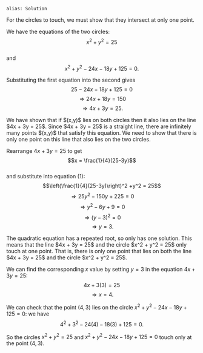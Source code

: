 ````
alias: Solution
````
<div class="chalk">
For the circles to touch, we must show that they intersect at only one point.
</div>

We have the equations of the two circles:  
$$x^2 + y^2 = 25$$  
and  
$$x^2 + y^2 - 24x - 18y + 125 = 0.$$  

Substituting the first equation into the second gives  
$$25 - 24x - 18y + 125 = 0$$ 
$$\Rightarrow 24x + 18y = 150$$
$$\Rightarrow 4x + 3y = 25.$$  

<div class="chalk">
We have shown that if $(x,y)$ lies on both circles then it also lies on the line $4x + 3y = 25$.  Since $4x + 3y = 25$ is a straight line, there are infinitely many points $(x,y)$ that satisfy this equation. We need to show that there is only one point on this line that also lies on the two circles.
</div>

Rearrange $4x + 3y = 25$ to get  
$$x = \frac{1}{4}(25-3y)$$  
and substitute into equation (1):  
$$\left(\frac{1}{4}(25-3y)\right)^2 +y^2 = 25$$ 
$$\Rightarrow 25y^2 - 150y + 225 = 0$$
$$\Rightarrow y^2 - 6y + 9 = 0$$
$$\Rightarrow (y-3)^2 = 0$$
$$\Rightarrow y = 3.$$  

<div class="chalk">
The quadratic equation has a repeated root, so only has one solution. This means that the line $4x + 3y = 25$ and the circle $x^2 + y^2 = 25$ only touch at one point.  That is, there is only one point that lies on both the line $4x + 3y = 25$ and the circle $x^2 + y^2 = 25$.
</div>

We can find the corresponding $x$ value by setting $y = 3$ in the equation $4x + 3y = 25$:  
$$4x + 3(3) = 25$$
$$\Rightarrow x = 4.$$  

We can check that the point $(4,3)$ lies on the circle $x^2 + y^2 - 24x - 18y + 125 = 0$:  we have 
$$4^2 + 3^2 - 24(4) - 18(3) + 125 = 0.$$  

So the circles $x^2 + y^2 = 25$ and $x^2 + y^2 - 24x - 18y + 125 = 0$ touch only at the point $(4,3)$.

